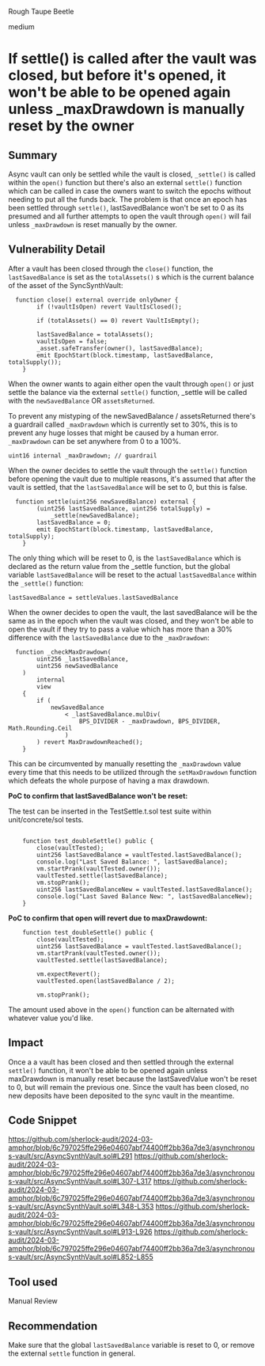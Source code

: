 Rough Taupe Beetle

medium

# If settle() is called after the vault was closed, but before it's opened, it won't be able to be opened again unless _maxDrawdown is manually reset by the owner

## Summary

Async vault can only be settled while the vault is closed, `_settle()` is called within the `open()` function but there's also an external `settle()` function which can be called in case the owners want to switch the epochs without needing to put all the funds back. The problem is that once an epoch has been settled through `settle()`, lastSavedBalance won't be set to 0 as its presumed and all further attempts to open the vault through `open()` will fail unless `_maxDrawdown` is reset manually by the owner.

## Vulnerability Detail

After a vault has been closed through the `close()` function, the `lastSavedBalance` is set as the `totalAssets()` s which is the current balance of the asset of the SyncSynthVault:

```solidity
  function close() external override onlyOwner {
        if (!vaultIsOpen) revert VaultIsClosed();

        if (totalAssets() == 0) revert VaultIsEmpty();

        lastSavedBalance = totalAssets();
        vaultIsOpen = false;
        _asset.safeTransfer(owner(), lastSavedBalance);
        emit EpochStart(block.timestamp, lastSavedBalance, totalSupply());
    }
```
When the owner wants to again either open the vault through `open()` or just settle the balance via the external `settle()` function, _settle will be called with the `newSavedBalance` OR `assetsReturned`. 

To prevent any mistyping of the newSavedBalance / assetsReturned there's a guardrail called `_maxDrawdown` which is currently set to 30%, this is to prevent any huge losses that might be caused by a human error. `_maxDrawdown` can be set anywhere from 0 to a 100%.

`uint16 internal _maxDrawdown; // guardrail`

When the owner decides to settle the vault through the `settle()` function before opening the vault due to multiple reasons, it's assumed that after the vault is settled, that the `lastSavedBalance` will be set to 0, but this is false. 

```solidity
  function settle(uint256 newSavedBalance) external {
        (uint256 lastSavedBalance, uint256 totalSupply) =
            _settle(newSavedBalance);
        lastSavedBalance = 0;
        emit EpochStart(block.timestamp, lastSavedBalance, totalSupply);
    }
```

The only thing which will be reset to 0, is the `lastSavedBalance` which is declared as the return value from the _settle function, but the global variable `lastSavedBalance` will be reset to the actual `lastSavedBalance` within the `_settle()` function: 

`lastSavedBalance = settleValues.lastSavedBalance`

When the owner decides to open the vault, the last savedBalance will be the same as in the epoch when the vault was closed, and they won't be able to open the vault if they try to pass a value which has more than a 30% difference with the `lastSavedBalance` due to the `_maxDrawdown`:

```solidity
  function _checkMaxDrawdown(
        uint256 _lastSavedBalance,
        uint256 newSavedBalance
    )
        internal
        view
    {
        if (
            newSavedBalance
                < _lastSavedBalance.mulDiv(
                    BPS_DIVIDER - _maxDrawdown, BPS_DIVIDER, Math.Rounding.Ceil
                )
        ) revert MaxDrawdownReached();
    }
```
This can be circumvented by manually resetting the `_maxDrawdown` value every time that this needs to be utilized through the `setMaxDrawdown` function which defeats the whole purpose of having a max drawdown. 

**PoC to confirm that lastSavedBalance won't be reset:**

The test can be inserted in the TestSettle.t.sol test suite within unit/concrete/sol tests.

```solidity

    function test_doubleSettle() public {
        close(vaultTested);
        uint256 lastSavedBalance = vaultTested.lastSavedBalance();
        console.log("Last Saved Balance: ", lastSavedBalance);
        vm.startPrank(vaultTested.owner());
        vaultTested.settle(lastSavedBalance);
        vm.stopPrank();
        uint256 lastSavedBalanceNew = vaultTested.lastSavedBalance();
        console.log("Last Saved Balance New: ", lastSavedBalanceNew);
    }

```

**PoC to confirm that open will revert due to maxDrawdownt:**

```solidity
    function test_doubleSettle() public {
        close(vaultTested);
        uint256 lastSavedBalance = vaultTested.lastSavedBalance();
        vm.startPrank(vaultTested.owner());
        vaultTested.settle(lastSavedBalance);

        vm.expectRevert();
        vaultTested.open(lastSavedBalance / 2);

        vm.stopPrank();
```

The amount used above in the `open()` function can be alternated with whatever value you'd like. 

## Impact

Once a a vault has been closed and then settled through the external `settle()` function, it won't be able to be opened again unless maxDrawdown is manually reset because the lastSavedValue won't be reset to 0, but will remain the previous one. Since the vault has been closed, no new deposits have been deposited to the sync vault in the meantime. 

## Code Snippet
https://github.com/sherlock-audit/2024-03-amphor/blob/6c797025ffe296e04607abf74400ff2bb36a7de3/asynchronous-vault/src/AsyncSynthVault.sol#L291
https://github.com/sherlock-audit/2024-03-amphor/blob/6c797025ffe296e04607abf74400ff2bb36a7de3/asynchronous-vault/src/AsyncSynthVault.sol#L307-L317
https://github.com/sherlock-audit/2024-03-amphor/blob/6c797025ffe296e04607abf74400ff2bb36a7de3/asynchronous-vault/src/AsyncSynthVault.sol#L348-L353
https://github.com/sherlock-audit/2024-03-amphor/blob/6c797025ffe296e04607abf74400ff2bb36a7de3/asynchronous-vault/src/AsyncSynthVault.sol#L913-L926
https://github.com/sherlock-audit/2024-03-amphor/blob/6c797025ffe296e04607abf74400ff2bb36a7de3/asynchronous-vault/src/AsyncSynthVault.sol#L852-L855
## Tool used

Manual Review

## Recommendation

Make sure that the global `lastSavedBalance` variable is reset to 0, or remove the external `settle` function in general. 
